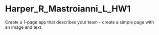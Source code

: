 # Harper_R_Mastroianni_L_HW1
Create a 1-page app that describes your team - create a simple page with an image and text.